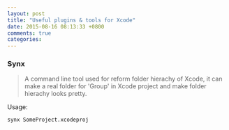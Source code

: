 ```yaml
---
layout: post
title: "Useful plugins & tools for Xcode"
date: 2015-08-16 08:13:33 +0800
comments: true
categories: 
---
```


### Synx

> A command line tool used for reform folder hierachy of Xcode, it can make a real folder for 'Group' in Xcode project and make folder hierachy looks pretty.

Usage:

```
synx SomeProject.xcodeproj

```

